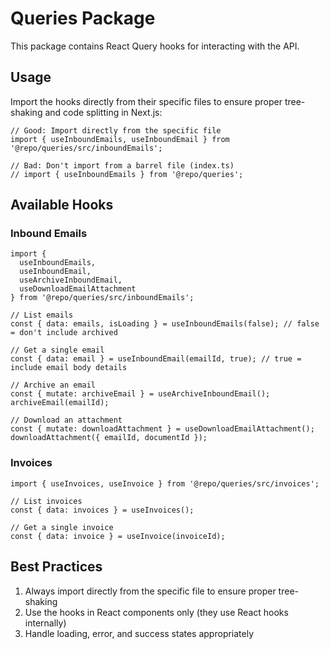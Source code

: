 # Queries Package

This package contains React Query hooks for interacting with the API.

## Usage

Import the hooks directly from their specific files to ensure proper tree-shaking and code splitting in Next.js:

```tsx
// Good: Import directly from the specific file
import { useInboundEmails, useInboundEmail } from '@repo/queries/src/inboundEmails';

// Bad: Don't import from a barrel file (index.ts)
// import { useInboundEmails } from '@repo/queries';
```

## Available Hooks

### Inbound Emails

```tsx
import { 
  useInboundEmails, 
  useInboundEmail,
  useArchiveInboundEmail,
  useDownloadEmailAttachment
} from '@repo/queries/src/inboundEmails';

// List emails
const { data: emails, isLoading } = useInboundEmails(false); // false = don't include archived

// Get a single email
const { data: email } = useInboundEmail(emailId, true); // true = include email body details

// Archive an email
const { mutate: archiveEmail } = useArchiveInboundEmail();
archiveEmail(emailId);

// Download an attachment
const { mutate: downloadAttachment } = useDownloadEmailAttachment();
downloadAttachment({ emailId, documentId });
```

### Invoices

```tsx
import { useInvoices, useInvoice } from '@repo/queries/src/invoices';

// List invoices
const { data: invoices } = useInvoices();

// Get a single invoice
const { data: invoice } = useInvoice(invoiceId);
```

## Best Practices

1. Always import directly from the specific file to ensure proper tree-shaking
2. Use the hooks in React components only (they use React hooks internally)
3. Handle loading, error, and success states appropriately 